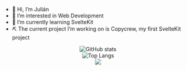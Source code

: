 
- 👋 Hi, I’m Julián
- 👀 I’m interested in Web Development
- 🌱 I’m currently learning SvelteKit
- ⛏️ The current project I’m working on is Copycrew, my first SvelteKit project


<div align="center">
  
![GitHub stats](https://github-readme-stats.vercel.app/api?username=julpr833&theme=default&show_icons=true)
<br>
![Top Langs](https://github-readme-stats.vercel.app/api/top-langs/?username=anuraghazra&layout=compact)
<br>
![](https://komarev.com/ghpvc/?username=julpr833&color=red)
</div>
